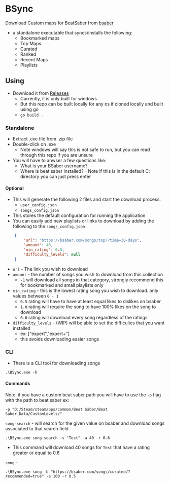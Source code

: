 # BSync
Download Custom maps for BeatSaber from [bsaber](https://bsaber.com/)

- a standalone executable that syncs/installs the following:
  - Bookmarked maps
  - Top Maps
  - Curated
  - Ranked
  - Recent Maps
  - Playlists

## Using
- Download it from [Releases](https://github.com/Seann-Moser/BSync/releases)
  - Currently, it is only built for windows
  - But this repo can be built locally for any os if cloned locally and built using go
  - `go build .`

### Standalone
- Extract .exe file from .zip file
- Double-click on .exe
  - Note windows will say this is not safe to run, but you can read through this repo if you are unsure
- You will have to anwser a few questions like:
  - What is your BSaber username?
  - Where is beat saber installed? - Note if this is in the default C: directory you can just press enter
#### Optional
- This will generate the following 2 files and start the download process:
  - `user_config.json`
  - `songs_config.json`
- This stores the default configuration for running the application
- You can easily add new playlists or links to download by adding the following to the `songs_config.json`

```json
    {
        "url": "https://bsaber.com/songs/top/?time=30-days",
        "amount": 40,
        "min_rating": 0.5,
        "difficulty_levels": null
    }
```
- `url` - The link you wish to download
- `amount` - the number of songs you wish to download from this collection
  - `-1` will download all songs in that category, strongly recommend this for bookmarked and small playlists only
- `min_rating` - this is the lowest rating song you wish to download. only values between `0 - 1`
  - `0.5` rating will have to have at least equal likes to dislikes on bsaber 
  - `1.0` rating will require the song to have 100% likes on the song to download
  - `0.0` rating will download every song regardless of the ratings
- `difficulty_levels` - (WIP) will be able to set the difficulies that you want installed
  - ex: ["expert","expert+"]
  - this avoids downloading easier songs


### CLI
- There is a CLI tool for downloading songs
```
.\BSync.exe -h
```
#### Commands
Note: if you have a custom beat saber path you will have to use the `-p` flag with the path to beat saber
ex:
```
-p "D:/Steam/steamapps/common/Beat Saber/Beat Saber_Data/CustomLevels/"
```

`song-search` - will search for the given value on bsaber and download songs associated to that search field
```
.\BSync.exe song-search -s "Test" -a 40 -r 0.6
```
 - This command will download 40 songs for `Test` that have a rating greater or equal to 0.6


`song` - 

```
.\BSync.exe song -b "https://bsaber.com/songs/curated/?recommended=true" -a 100 -r 0.5
```